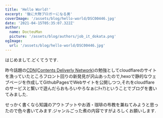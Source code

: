 ```yaml
---
title: 'Hello World!'
excerpt: '後に大物ブロガーになる男'
coverImage: '/assets/blog/hello-world/DSC00446.jpg'
date: '2021-04-15T05:35:07.322Z'
author:
  name: DocteuMan
  picture: '/assets/blog/authors/job_it_dokata.png'
ogImage:
  url: '/assets/blog/hello-world/DSC00446.jpg'
---
```

はじめまして.どくてうです.

昨今話題の[CDN(Contents Deliverly Network)](https://www.cloudflare.com/ja-jp/cdn/)の勉強としてcloudflareのサイトを漁っていたところフロント回りの新発見が沢山あったので,hexoで静的なウェブページを作成してGithubPagesでWebサイトを公開しつつ,それをcloudflareのサービスと繋いで遊んだらおもろいやろなぁ(ﾆﾁｬｱ)ということでブログを書いてみました.

せっかく書くなら知識のアウトプットやお酒・珈琲の布教を兼ねてみようと思ったので色々書いてみます.ジャンルごった煮の内容ですがよろしくお願いします.